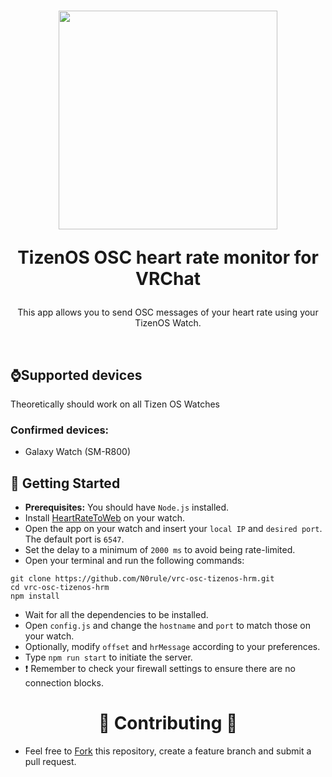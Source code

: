 <h1 align="center">
  <p align="center"> <img width:="auto" height ="350" src="https://i.imgur.com/lAcn6iG.png"> </p>
  
  TizenOS OSC heart rate monitor for VRChat
  <br>
</h1>

<p align="center">
This app allows you to send OSC messages of your heart rate using your TizenOS Watch.
</p>
<br>

## ⌚Supported devices
Theoretically should work on all Tizen OS Watches

### Confirmed devices:
- Galaxy Watch (SM-R800)

## 🚀 Getting Started
- **Prerequisites:** You should have `Node.js` installed.
- Install [HeartRateToWeb](https://galaxystore.samsung.com/detail/tUhSWQRbmv) on your watch.
- Open the app on your watch and insert your `local IP` and `desired port`. The default port is `6547`.
- Set the delay to a minimum of `2000 ms` to avoid being rate-limited.
- Open your terminal and run the following commands:
```
git clone https://github.com/N0rule/vrc-osc-tizenos-hrm.git
cd vrc-osc-tizenos-hrm
npm install
```
- Wait for all the dependencies to be installed.
- Open `config.js` and change the `hostname` and `port` to match those on your watch.
- Optionally, modify `offset` and `hrMessage` according to your preferences.
- Type `npm run start` to initiate the server.
- ❗ Remember to check your firewall settings to ensure there are no connection blocks.
  <br>
<h1 align="center"> 🤝 Contributing 🤝 </h1>

- Feel free to [Fork](https://github.com/N0rule/vrc-osc-tizenos-hrm/fork) this repository, create a feature branch and submit a pull request.